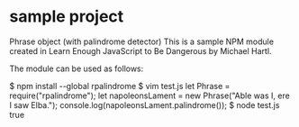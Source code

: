 # sample project

Phrase object (with palindrome detector)
This is a sample NPM module created in Learn Enough JavaScript to Be Dangerous by Michael Hartl.

The module can be used as follows:

$ npm install --global rpalindrome
$ vim test.js
let Phrase = require("rpalindrome");
let napoleonsLament = new Phrase("Able was I, ere I saw Elba.");
console.log(napoleonsLament.palindrome());
$ node test.js
true
